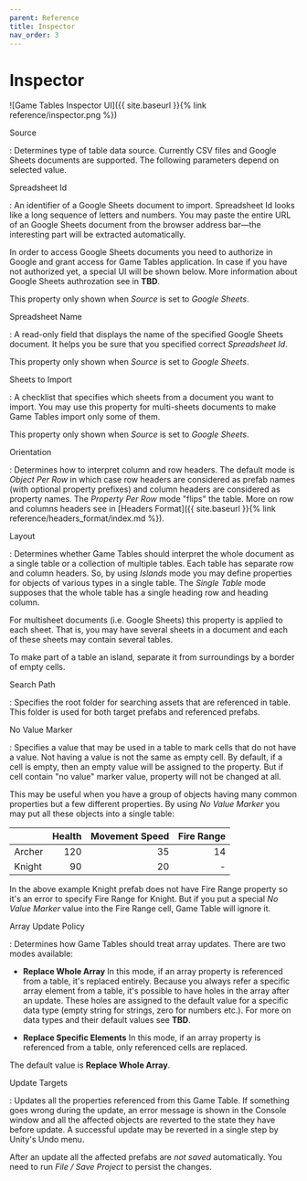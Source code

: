 ```yaml
---
parent: Reference
title: Inspector
nav_order: 3
---
```

# Inspector
![Game Tables Inspector UI]({{ site.baseurl }}{% link reference/inspector.png %})

Source

: Determines type of table data source. Currently CSV files and Google Sheets documents are supported. The following parameters depend on selected value.

Spreadsheet Id

: An identifier of a Google Sheets document to import. Spreadsheet Id looks like a long sequence of letters and numbers. You may paste the entire URL of an Google Sheets document from the browser address bar—the interesting part will be extracted automatically.

  In order to access Google Sheets documents you need to authorize in Google and grant access for Game Tables application. In case if you have not authorized yet, a special UI will be shown below. More information about Google Sheets authrozation see in **TBD**.

  This property only shown when *Source* is set to *Google Sheets*.

Spreadsheet Name

: A read-only field that displays the name of the specified Google Sheets document. It helps you be sure that you specified correct *Spreadsheet Id*.

  This property only shown when *Source* is set to *Google Sheets*.

Sheets to Import

: A checklist that specifies which sheets from a document you want to import. You may use this property for multi-sheets documents to make Game Tables import only some of them.

  This property only shown when *Source* is set to *Google Sheets*. 

Orientation

: Determines how to interpret column and row headers. The default mode is *Object Per Row* in which case row headers are considered as prefab names (with optional property prefixes) and column headers are considered as property names. The *Property Per Row* mode "flips" the table. More on row and columns headers see in [Headers Format]({{ site.baseurl }}{% link reference/headers_format/index.md %}).

Layout

: Determines whether Game Tables should interpret the whole document as a single table or a collection of multiple tables. Each table has separate row and column headers. So, by using *Islands* mode you may define properties for objects of various types in a single table. The *Single Table* mode supposes that the whole table has a single heading row and heading column.

  For multisheet documents (i.e. Google Sheets) this property is applied to each sheet. That is, you may have several sheets in a document and each of these sheets may contain several tables.

  To make part of a table an island, separate it from surroundings by a border of empty cells.

Search Path

: Specifies the root folder for searching assets that are referenced in table. This folder is used for both target prefabs and referenced prefabs.

No Value Marker

: Specifies a value that may be used in a table to mark cells that do not have a value. Not having a value is not the same as empty cell. By default, if a cell is empty, then an empty value will be assigned to the property. But if cell contain "no value" marker value, property will not be changed at all.

  This may be useful when you have a group of objects having many common properties but a few different properties. By using *No Value Marker* you may put all these objects into a single table:

  |          | Health | Movement Speed | Fire Range  |
  |:---------|-------:|---------------:|------------:|
  | Archer   | 120    | 35             | 14          |
  | Knight   | 90     | 20             | -           |

  In the above example Knight prefab does not have Fire Range property so it's an error to specify Fire Range for Knight. But if you put a special *No Value Marker* value into the Fire Range cell, Game Table will ignore it.

Array Update Policy

: Determines how Game Tables should treat array updates. There are two modes available:

  - **Replace Whole Array**
    In this mode, if an array property is referenced from a table, it's replaced entirely. Because you always refer a specific array element from a table, it's possible to have holes in the array after an update. These holes are assigned to the default value for a specific data type (empty string for strings, zero for numbers etc.). For more on data types and their default values see **TBD**.

  - **Replace Specific Elements**
    In this mode, if an array property is referenced from a table, only referenced cells are replaced.

  The default value is **Replace Whole Array**.

Update Targets

: Updates all the properties referenced from this Game Table. If something goes wrong during the update, an error message is shown in the Console window and all the affected objects are reverted to the state they have before update. A successful update may be reverted in a single step by Unity's Undo menu.

  After an update all the affected prefabs are *not saved* automatically. You need to run *File / Save Project* to persist the changes.
